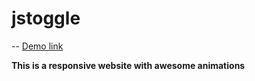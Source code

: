 # jstoggle
 -- 
[Demo link](http://testdesign.ml/)

**This is a responsive website with awesome animations**
